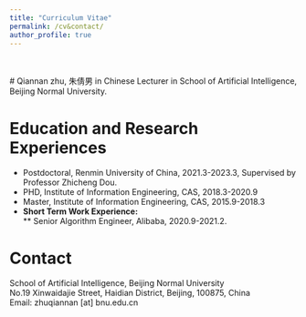 ```yaml
---
title: "Curriculum Vitae"
permalink: /cv&contact/
author_profile: true
---
```

<br>
<br>
# Qiannan zhu, 朱倩男 in Chinese
Lecturer in School of Artificial Intelligence, Beijing Normal University. <br>

# Education and Research Experiences
* Postdoctoral, Renmin University of China, 2021.3-2023.3, Supervised by Professor Zhicheng Dou.<br>
* PHD, Institute of Information Engineering, CAS, 2018.3-2020.9<br>
* Master, Institute of Information Engineering, CAS, 2015.9-2018.3<br>
* <b> Short Term Work Experience: </b> <br>
  ** Senior Algorithm Engineer, Alibaba, 2020.9-2021.2.<br>


<!-- [English CV [PDF]](https://lijian.ac.cn/files/english_cv.pdf)

[Chinese CV [PDF]](https://lijian.ac.cn/files/chinese_cv.pdf) -->

# Contact
School of Artificial Intelligence, Beijing Normal University<br>
No.19 Xinwaidajie Street, Haidian District,
Beijing, 100875, China<br>
Email: zhuqiannan [at] bnu.edu.cn
